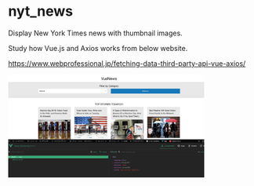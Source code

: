 # nyt_news
Display New York Times news with thumbnail images.

Study how Vue.js and Axios works from below website. 

https://www.webprofessional.jp/fetching-data-third-party-api-vue-axios/

<img src="https://github.com/norabal/nyt_news/blob/master/docs/image.gif" data-canonical-src="https://github.com/norabal/fabric_sql/blob/media/demo01.gif" width="400" />